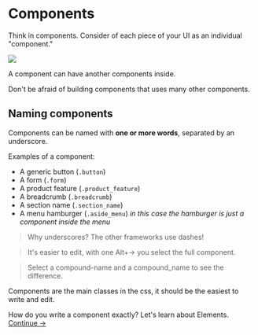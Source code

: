 Components
==========

Think in components. Consider of each piece of your UI as an individual "component."

![](images/component-example.png)

A component can have another components inside.

Don't be afraid of building components that uses many other components.

## Naming components
Components can be named with **one or more words**, separated by an underscore.

Examples of a component:

  * A generic button (`.button`)
  * A form (`.form`)
  * A product feature (`.product_feature`)
  * A breadcrumb (`.breadcrumb`)
  * A section name (`.section_name`)
  * A menu hamburger (`.aside_menu`) _in this case the hamburger is just a
   component inside the menu_

> Why underscores? The other frameworks use dashes!

> It's easier to edit, with one Alt+→ you select the full component.

> Select a compound-name and a compound_name to see the difference.

Components are the main classes in the css, it should be the easiest to write
 and edit.

How do you write a component exactly? Let's learn about Elements.
[Continue →](elements.md)
<!-- {p:.pull-box} -->
